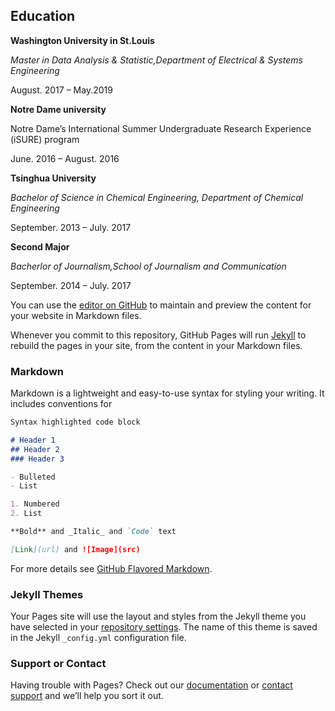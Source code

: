 ## Education

**Washington University in St.Louis**

_Master in Data Analysis & Statistic,Department of Electrical & Systems Engineering_

August. 2017 – May.2019

**Notre Dame university**

Notre Dame’s International Summer Undergraduate Research Experience (iSURE) program

June. 2016 – August. 2016

**Tsinghua University**

_Bachelor of Science in Chemical Engineering, Department of Chemical Engineering_

September. 2013 – July. 2017

**Second Major**

_Bacherlor of Journalism,School of Journalism and Communication_

September. 2014 – July. 2017






You can use the [editor on GitHub](https://github.com/YachenQin/mysite/edit/master/index.md) to maintain and preview the content for your website in Markdown files.

Whenever you commit to this repository, GitHub Pages will run [Jekyll](https://jekyllrb.com/) to rebuild the pages in your site, from the content in your Markdown files.

### Markdown

Markdown is a lightweight and easy-to-use syntax for styling your writing. It includes conventions for

```markdown
Syntax highlighted code block

# Header 1
## Header 2
### Header 3

- Bulleted
- List

1. Numbered
2. List

**Bold** and _Italic_ and `Code` text

[Link](url) and ![Image](src)
```

For more details see [GitHub Flavored Markdown](https://guides.github.com/features/mastering-markdown/).

### Jekyll Themes

Your Pages site will use the layout and styles from the Jekyll theme you have selected in your [repository settings](https://github.com/YachenQin/mysite/settings). The name of this theme is saved in the Jekyll `_config.yml` configuration file.

### Support or Contact

Having trouble with Pages? Check out our [documentation](https://help.github.com/categories/github-pages-basics/) or [contact support](https://github.com/contact) and we’ll help you sort it out.
